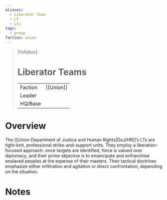 ```yaml
---
aliases:
  - Liberator Team
  - LT
  - LTs
tags:
  - group
faction: union
---
```

> [!infobox] 
> # Liberator Teams
> | | |
> | ---- | ---- |
> | Faction | [[Union]] |
> | Leader |  |
> | HQ/Base | |


# Overview
The [[Union Department of Justice and Human Rights|DoJ/HR]]’s LTs are tight-knit, professional strike-and-support units. They employ a liberation-focused approach: once targets are identified, force is valued over diplomacy, and their prime objective is to emancipate and enfranchise enslaved peoples at the expense of their masters. Their tactical doctrines emphasize either infiltration and agitation or direct confrontation, depending on the situation.

# Notes